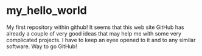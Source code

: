 # my_hello_world
My first repository within github!
It seems that this web site GitHub has already a couple of very good ideas that may help me with some very complicated projects. I have to keep an eyee opened to it and to any similar software. Way to go GitHub!
